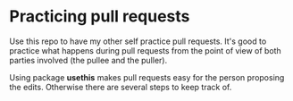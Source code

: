 # Practicing pull requests

Use this repo to have my other self practice pull requests.  It's good to practice what happens during pull requests from the point of view of both parties involved (the pullee and the puller).

Using package **usethis** makes pull requests easy for the person proposing the edits.  Otherwise there are several steps to keep track of.
